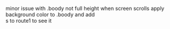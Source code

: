 minor issue with .boody not full height when screen scrolls
apply background color to .boody and add <br>s to route1 to see it
